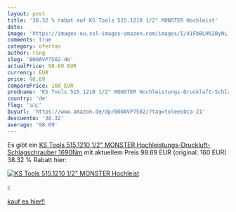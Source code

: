 ```yaml
---
layout: post
title: '38.32 % rabat auf KS Tools 515.1210 1/2" MONSTER Hochleist'
date: 
image: 'https://images-eu.ssl-images-amazon.com/images/I/41FbBLH%2ByNL._SL200_.jpg'
comments: true
category: ofertas
author: ring
slug: 'B00AVP7502-de'
actualPrice: 98.69 EUR
currency: EUR
price: 98.69
comparePrice: 160 EUR
prodname: 'KS Tools 515.1210 1/2" MONSTER Hochleistungs-Druckluft-Schlagschrauber  1690Nm'
country: 'de'
flag: '🇩🇪'
buyurl: 'https://www.amazon.de/dp/B00AVP7502/?tag=tolees0ca-21'
descuento: '38.32'
average: '98.69'
---
```


Es gibt ein [KS Tools 515.1210 1/2" MONSTER Hochleistungs-Druckluft-Schlagschrauber  1690Nm](https://www.amazon.de/dp/B00AVP7502/?tag=tolees0ca-21) mit aktuellem Preis 98.69 EUR (original: 160 EUR) 38.32 % Rabatt hier:

[![KS Tools 515.1210 1/2" MONSTER Hochleist](https://images-eu.ssl-images-amazon.com/images/I/41FbBLH%2ByNL._SL200_.jpg)](https://www.amazon.de/dp/B00AVP7502/?tag=tolees0ca-21)

ℹ️:


[kauf es hier!!](https://www.amazon.de/dp/B00AVP7502/?tag=tolees0ca-21)
